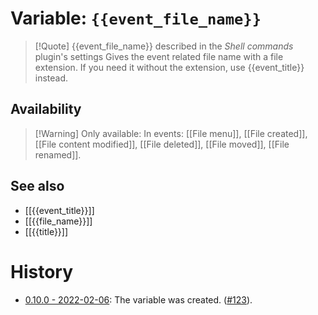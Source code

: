 # Variable: `{{event_file_name}}`
> [!Quote] {{event_file_name}} described in the *Shell commands* plugin's settings
> Gives the event related file name with a file extension. If you need it without the extension, use {{event_title}} instead.

## Availability
> [!Warning] Only available:
> In events: [[File menu]], [[File created]], [[File content modified]], [[File deleted]], [[File moved]], [[File renamed]].

## See also
- [[{{event_title}}]]
- [[{{file_name}}]]
- [[{{title}}]]

# History
- [0.10.0 - 2022-02-06](https://github.com/Taitava/obsidian-shellcommands/blob/main/CHANGELOG.md#0100---2022-02-06): The variable was created. ([#123](https://github.com/Taitava/obsidian-shellcommands/issues/123)).